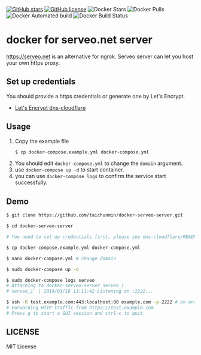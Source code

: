 [![GitHub stars](https://img.shields.io/github/stars/taichunmin/docker-serveo-server.svg)](https://github.com/taichunmin/docker-serveo-server/stargazers)
[![GitHub license](https://img.shields.io/github/license/taichunmin/docker-serveo-server.svg)](https://github.com/taichunmin/docker-serveo-server/blob/master/LICENSE)
![Docker Stars](https://img.shields.io/docker/stars/taichunmin/serveo-server.svg)
![Docker Pulls](https://img.shields.io/docker/pulls/taichunmin/serveo-server.svg)
![Docker Automated build](https://img.shields.io/docker/automated/taichunmin/serveo-server.svg)
![Docker Build Status](https://img.shields.io/docker/build/taichunmin/serveo-server.svg)

# docker for serveo.net server

<https://serveo.net> is an alternative for ngrok. Serveo server can let you host your own https proxy.

## Set up credentials

You should provide a https credentials or generate one by Let's Encrypt.

* [Let's Encrypt dns-cloudflare](https://github.com/taichunmin/docker-serveo-server/blob/master/dns-cloudflare/README.md)

## Usage

1. Copy the example file
    ```bash
    $ cp docker-compose.example.yml docker-compose.yml
    ```
2. You should edit `docker-compose.yml` to change the `domain` argument.
3. use `docker-compose up -d` to start container.
4. you can use `docker-compose logs` to confirm the service start successfully.

## Demo

```bash
$ git clone https://github.com/taichunmin/docker-serveo-server.git

$ cd docker-serveo-server

# You need to set up credentials first, please see dns-cloudflare/README.md

$ cp docker-compose.example.yml docker-compose.yml

$ nano docker-compose.yml # change domain

$ sudo docker-compose up -d

$ sudo docker-compose logs serveo
# Attaching to docker-serveo-server_serveo_1
# serveo_1  | 2019/03/16 13:11:42 Listening on :2222...

$ ssh -R test.example.com:443:localhost:80 example.com -p 2222 # on another computer
# Forwarding HTTP traffic from https://test.example.com
# Press g to start a GUI session and ctrl-c to quit.
```

## LICENSE

MIT License
